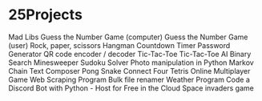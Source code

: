 # 25Projects

Mad Libs
Guess the Number Game (computer)
Guess the Number Game (user)
Rock, paper, scissors
Hangman
Countdown Timer
Password Generator
QR code encoder / decoder
Tic-Tac-Toe
Tic-Tac-Toe AI
Binary Search
Minesweeper
Sudoku Solver
Photo manipulation in Python
Markov Chain Text Composer
Pong
Snake
Connect Four
Tetris
Online Multiplayer Game
Web Scraping Program
Bulk file renamer
Weather Program
Code a Discord Bot with Python - Host for Free in the Cloud
Space invaders game